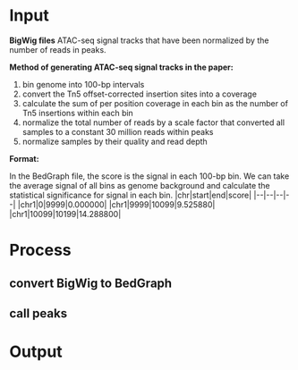 # Input
**BigWig files**
ATAC-seq signal tracks that have been normalized by the number of reads in peaks. 

**Method of generating ATAC-seq signal tracks in the paper:**
 1. bin genome into 100-bp intervals
 2. convert the Tn5 offset-corrected insertion sites into a coverage
 3. calculate the sum of per position coverage in each bin as the number of Tn5 insertions within each bin
 4. normalize the total number of reads by a scale factor that converted all samples to a constant 30 million reads within peaks
 5. normalize samples by their quality and read depth

**Format:**

In the BedGraph file, the score is the signal in each 100-bp bin. We can take the average signal of all bins as genome background and calculate the statistical significance for signal in each bin.
|chr|start|end|score|
|--|--|--|--|
|chr1|0|9999|0.000000|
|chr1|9999|10099|9.525880|
|chr1|10099|10199|14.288800|
# Process
## convert BigWig to BedGraph
## call peaks
# Output
<!--stackedit_data:
eyJoaXN0b3J5IjpbLTQyMDAyODA2LC05ODQ5NjgxNDJdfQ==
-->